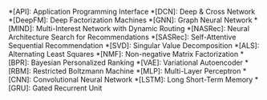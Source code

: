 *[API]: Application Programming Interface
*[DCN]: Deep & Cross Network
*[DeepFM]: Deep Factorization Machines
*[GNN]: Graph Neural Network
*[MIND]: Multi-Interest Network with Dynamic Routing
*[NASRec]: Neural Architecture Search for Recommendations
*[SASRec]: Self-Attentive Sequential Recommendation
*[SVD]: Singular Value Decomposition
*[ALS]: Alternating Least Squares
*[NMF]: Non-negative Matrix Factorization
*[BPR]: Bayesian Personalized Ranking
*[VAE]: Variational Autoencoder
*[RBM]: Restricted Boltzmann Machine
*[MLP]: Multi-Layer Perceptron
*[CNN]: Convolutional Neural Network
*[LSTM]: Long Short-Term Memory
*[GRU]: Gated Recurrent Unit
